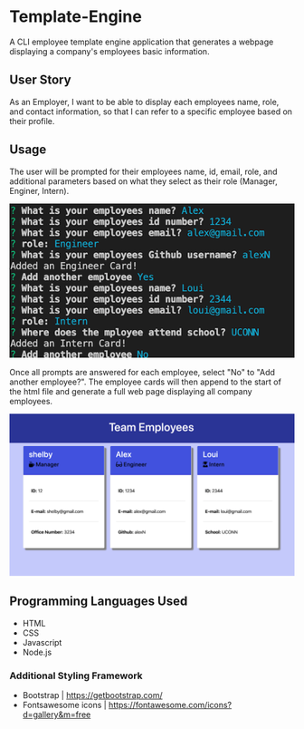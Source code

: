 # Template-Engine

A CLI employee template engine application that generates a webpage displaying a company's employees basic information.

## User Story

As an Employer, I want to be able to display each employees name, role, and contact information, so that I can refer to a specific employee based on their profile.

## Usage

The user will be prompted for their employees name, id, email, role, and additional parameters based on what they select as their role (Manager, Enginer, Intern).

![Init Prompts](images/prompts.png)

Once all prompts are answered for each employee, select "No" to "Add another employee?". The employee cards will then append to the start of the html file and generate a full web page displaying all company employees.

![Team Page](images/team.png)

## Programming Languages Used

- HTML
- CSS
- Javascript
- Node.js

### Additional Styling Framework

- Bootstrap | https://getbootstrap.com/
- Fontsawesome icons | https://fontawesome.com/icons?d=gallery&m=free

